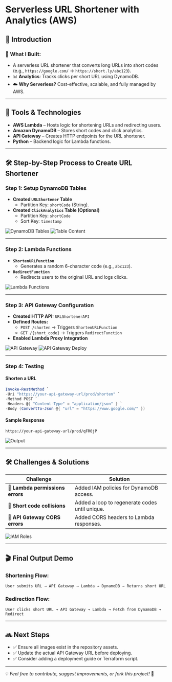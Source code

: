 # Serverless URL Shortener with Analytics (AWS)

## 🚀 Introduction

### 🎯 What I Built:

- A serverless URL shortener that converts long URLs into short codes (e.g., `https://google.com/` → `https://short.ly/abc123`).
- 📊 **Analytics**: Tracks clicks per short URL using DynamoDB.
- ☁️ **Why Serverless?** Cost-effective, scalable, and fully managed by AWS.

---

## 🔧 Tools & Technologies

- **AWS Lambda** – Hosts logic for shortening URLs and redirecting users.
- **Amazon DynamoDB** – Stores short codes and click analytics.
- **API Gateway** – Creates HTTP endpoints for the URL shortener.
- **Python** – Backend logic for Lambda functions.

---

## 🛠 Step-by-Step Process to Create URL Shortener

### **Step 1: Setup DynamoDB Tables**

- **Created `URLShortener` Table**
  - Partition Key: `shortCode` (String).
- **Created `ClickAnalytics` Table (Optional)**
  - Partition Key: `shortCode`
  - Sort Key: `timestamp`

![DynamoDB Tables](https://github.com/hameedjuhair/serverless-url-shortener/images/dynamodb-tables.png)
![Table Content](https://github.com/hameedjuhair/serverless-url-shortener/assets/1234567/table-content.png)

---

### **Step 2: Lambda Functions**

- **`ShortenURLFunction`**
  - Generates a random 6-character code (e.g., `abc123`).
- **`RedirectFunction`**
  - Redirects users to the original URL and logs clicks.

![Lambda Functions](https://github.com/hameedjuhair/serverless-url-shortener/assets/1234567/lambda-func.png)

---

### **Step 3: API Gateway Configuration**

- **Created HTTP API:** `URLShortenerAPI`
- **Defined Routes:**
  - `POST /shorten` → Triggers `ShortenURLFunction`
  - `GET /{short_code}` → Triggers `RedirectFunction`
- **Enabled Lambda Proxy Integration**

![API Gateway](https://github.com/hameedjuhair/serverless-url-shortener/assets/1234567/api-gateway.png)
![API Gateway Deploy](https://github.com/hameedjuhair/serverless-url-shortener/assets/1234567/api-gateway-deploy.png)

---

### **Step 4: Testing**

#### **Shorten a URL**

```powershell
Invoke-RestMethod `
-Uri "https://your-api-gateway-url/prod/shorten" `
-Method POST `
-Headers @{ "Content-Type" = "application/json" } `
-Body (ConvertTo-Json @{ "url" = "https://www.google.com/" })
```

#### **Sample Response**

```
https://your-api-gateway-url/prod/qFR0jP
```

![Output](https://github.com/hameedjuhair/serverless-url-shortener/assets/1234567/output.png)

---

## 🛠 Challenges & Solutions

| Challenge                        | Solution                                       |
| -------------------------------- | ---------------------------------------------- |
| 🔧 **Lambda permissions errors** | Added IAM policies for DynamoDB access.        |
| 🔧 **Short code collisions**     | Added a loop to regenerate codes until unique. |
| 🔧 **API Gateway CORS errors**   | Added CORS headers to Lambda responses.        |

![IAM Roles](https://github.com/hameedjuhair/serverless-url-shortener/assets/1234567/iam-roles.png)

---

## 🎬 Final Output Demo

### **Shortening Flow:**

`User submits URL → API Gateway → Lambda → DynamoDB → Returns short URL`

### **Redirection Flow:**

`User clicks short URL → API Gateway → Lambda → Fetch from DynamoDB → Redirect`

---

## 🔜 Next Steps

- ✅ Ensure all images exist in the repository assets.
- ✅ Update the actual API Gateway URL before deploying.
- ✅ Consider adding a deployment guide or Terraform script.

---

💡 *Feel free to contribute, suggest improvements, or fork this project!* 🚀
